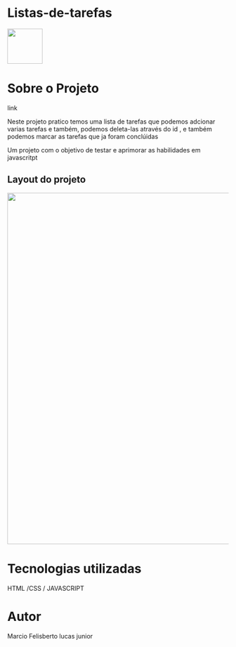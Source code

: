 # Listas-de-tarefas

<a href="https://github.com/marciolucasjunior/MediaQueries/blob/main/LICENSE"><img src="https://user-images.githubusercontent.com/109992150/210664502-0966a53d-1f9e-42e8-a4d7-605927c7cb5f.jpeg" width="80px" /></a>

<h1>Sobre  o  Projeto   </h1>
link

<p> Neste projeto pratico temos uma lista de tarefas que podemos adcionar varias tarefas e também, podemos deleta-las através do id , e também podemos marcar as tarefas que ja foram conclúidas </p>
<p>Um projeto com o objetivo de testar e aprimorar as habilidades em javascritpt </p>

<h2>Layout do projeto </h2>

<img src="https://user-images.githubusercontent.com/109992150/210799491-bc1b5524-663a-4e07-8420-d0e02f71c682.png"  width="800px" />

<h1>Tecnologias utilizadas </h1>
 HTML /CSS / JAVASCRIPT
 
 <h1>Autor</h1>
 Marcio Felisberto lucas junior
